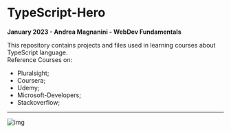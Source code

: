 # TypeScript-Hero
**January 2023 - Andrea Magnanini - WebDev Fundamentals** 

This repository contains projects and files used in learning courses about TypeScript language. <br/>
Reference Courses on:
* Pluralsight;
* Coursera;
* Udemy;
* Microsoft-Developers;
* Stackoverflow;

---
![img](https://cdn.thenewstack.io/media/2022/01/10b88c68-typescript-logo.png)
